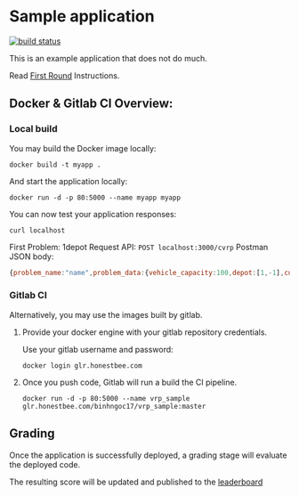# Sample application

[![build status](https://gitlab.honestbee.com/binhngoc17/vrp_public/badges/master/build.svg)](https://gitlab.honestbee.com/binhngoc17/vrp_public/commits/master)

This is an example application that does not do much.

Read [First Round](first_round/) Instructions.


## Docker & Gitlab CI Overview:

### Local build

You may build the Docker image locally:
```
docker build -t myapp .
```

And start the application locally:
```
docker run -d -p 80:5000 --name myapp myapp
```

You can now test your application responses:
```
curl localhost
```

First Problem: 1depot
Request API:
`POST localhost:3000/cvrp`
Postman JSON body:
```javascript
{problem_name:"name",problem_data:{vehicle_capacity:100,depot:[1,-1],customer_demands:[2,1,3,9,13,21,6,22,10,23,2,15,10,23,8,5,14,6,15,18,15,10,17,1,1,18,7,12,9,26,60,12,17,9,7,13,24,10,17,24,25,1,20,14,6,9,11,2,11,17,3,1,8,12,9,13],customer_locations:[[37,61],[77,81],[35,21],[1,93],[21,39],[63,7],[97,95],[3,7],[5,3],[36,22],[64,10],[6,8],[24,40],[86,82],[68,14],[28,46],[10,8],[8,14],[10,10],[104,104],[38,24],[80,82],[22,46],[26,40],[4,10],[10,12],[26,44],[4,10],[4,98],[78,82],[64,8],[98,98],[24,40],[10,8],[8,96],[8,8],[84,90],[8,8],[86,86],[6,94],[10,10],[80,82],[102,96],[36,26],[44,28],[22,46],[100,100],[28,42],[30,40],[78,84],[10,4],[78,84],[6,8],[10,94],[40,66],[10,16]]}};
```
### Gitlab CI

Alternatively, you may use the images built by gitlab.

1. Provide your docker engine with your gitlab repository credentials.

   Use your gitlab username and password:
   ```
   docker login glr.honestbee.com
   ```

1. Once you push code, Gitlab will run a build the CI pipeline.
   ```
   docker run -d -p 80:5000 --name vrp_sample glr.honestbee.com/binhngoc17/vrp_sample:master
   ```

## Grading

Once the application is successfully deployed, a grading stage will evaluate the deployed code.

The resulting score will be updated and published to the [leaderboard](http://leaderboard.honestbee.com)
